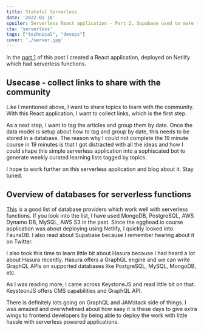 ```yaml
---
title: Stateful Serverless
date: '2022-01-16'
spoiler: Serverless React application - Part 2. Supabase used to make the serverless React application stateful.
cta: 'serverless'
tags: ["technical", "devops"]
cover: './server.jpg'
---
```


In the [part 1](../serverless-react) of this post I created a React application, deployed on Netlify which had serverless functions.



## Usecase - collect links to share with the community

Like I mentioned above, I want to share topics to learn with the community. With this React application, I want to collect links, which is the first step.

As a next step, I want to tag the articles and group them by date. Once the data model is setup about how to tag and group by date, this needs to be stored in a database. The reason why I could not complete the 19 minute course in 19 minutes is that I got distracted with all the ideas and how I could shape this simple serverless application into a sophiscated bot to generate weekly curated learning lists tagged by topics.

I hope to work further on this serverless application and blog about it. Stay tuned.

## Overview of databases for serverless functions

[This](https://vercel.com/docs/concepts/solutions/databases#providers) is a good list of database providers which work well with serverless functions. If you look into the list, I have used MongoDB, PostgreSQL, AWS Dynamo DB, MySQL, AWS S3 in the past. Since the egghead.io course application was about deploying using Netlify, I quickly looked into FaunaDB. I also read about Supabase because I remember hearing about it on Twitter.

I also took this time to learn little bit about Hasura because I had heard a lot about Hasura recently. Hasura offers a GraphQL engine and we can write GraphQL APIs on supported databases like PostgreSQL, MySQL, MongoDB, etc.

As I was reading more, I came across KeystoneJS and read little bit on that. KeysteonJS offers CMS capabilities and GraphQL API.

There is definitely lots going on GraphQL and JAMstack side of things. I was amazed and overwhelmed about how easy it is these days to give extra wings to frontend developers by being able to deploy the work with little hassle with serverless powered applications.



